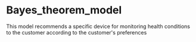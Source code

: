 # Bayes_theorem_model
This model recommends a specific device for monitoring health conditions to the customer  according to the customer's preferences
